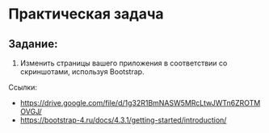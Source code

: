 # Практическая задача
## Задание:

1. Изменить страницы вашего приложения в соответствии со скриншотами, используя Bootstrap.

Ссылки: 
* https://drive.google.com/file/d/1g32R1BmNASW5MRcLtwJWTn6ZROTMOVGJ/
* https://bootstrap-4.ru/docs/4.3.1/getting-started/introduction/